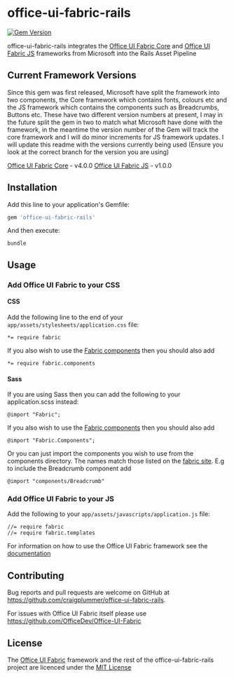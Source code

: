 # office-ui-fabric-rails

[![Gem Version](https://badge.fury.io/rb/office-ui-fabric-rails.svg)](https://badge.fury.io/rb/office-ui-fabric-rails)

office-ui-fabric-rails integrates the [Office UI Fabric Core](https://github.com/OfficeDev/office-ui-fabric-core) and [Office UI Fabric JS](https://github.com/OfficeDev/office-ui-fabric-js) frameworks from Microsoft into the Rails Asset Pipeline

## Current Framework Versions

Since this gem was first released, Microsoft have split the framework into two components, the Core framework which contains fonts, colours etc and the JS framework which contains the components such as Breadcrumbs, Buttons etc. These have two different version numbers at present, I may in the future split the gem in two to match what Microsoft have done with the framework, in the meantime the version number of the Gem will track the core framework and I will do minor increments for JS framework updates. I will update this readme with the versions currently being used (Ensure you look at the correct branch for the version you are using)

[Office UI Fabric Core](https://github.com/OfficeDev/office-ui-fabric-core) - v4.0.0
[Office UI Fabric JS](https://github.com/OfficeDev/office-ui-fabric-js) - v1.0.0

## Installation

Add this line to your application's Gemfile:

```ruby
gem 'office-ui-fabric-rails'
```

And then execute:

    bundle

## Usage

### Add Office UI Fabric to your CSS

#### CSS

Add the following line to the end of your `app/assets/stylesheets/application.css` file:

```
*= require fabric
```

If you also wish to use the [Fabric components](http://dev.office.com/fabric/components) then you should also add

```
*= require fabric.components
```

#### Sass

If you are using Sass then you can add the following to your application.scss instead:

```
@import "Fabric";
```

If you also wish to use the [Fabric components](http://dev.office.com/fabric/components) then you should also add

```
@import "Fabric.Components";
```

Or you can just import the components you wish to use from the components directory. The names match those listed on the [fabric site](http://dev.office.com/fabric/components). E.g to include the Breadcrumb component add

```
@import "components/Breadcrumb"
```

### Add Office UI Fabric to your JS

Add the following to your `app/assets/javascripts/application.js` file:

```
//= require fabric
//= require fabric.templates
```

For information on how to use the Office UI Fabric framework see the [documentation](http://dev.office.com/fabric)

## Contributing

Bug reports and pull requests are welcome on GitHub at https://github.com/craigplummer/office-ui-fabric-rails.

For issues with Office UI Fabric itself please use https://github.com/OfficeDev/Office-UI-Fabric

## License

The [Office UI Fabric](https://github.com/OfficeDev/Office-UI-Fabric) framework and the rest of the office-ui-fabric-rails project are licenced under the [MIT License](https://opensource.org/licenses/mit-license.html)


